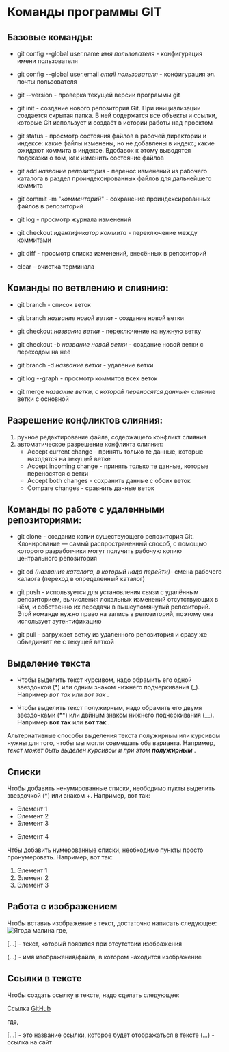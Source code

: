 # **Команды программы GIT**
## Базовые команды:
* git config --global user.name *имя пользователя* - конфигурация имени пользователя

* git config --global user.email *email пользователя* - конфигурация эл. почты пользователя
* git --version - проверка текущей версии программы git
* git init - создание нового репозитория Git. При инициализации создается скрытая папка. В ней содержатся все объекты и ссылки, которые Git использует и создаёт в истории работы над проектом
* git status - просмотр состояния файлов в рабочей директории и индексе: какие файлы изменены, но не добавлены в индекс; какие ожидают коммита в индексе. Вдобавок к этому выводятся подсказки о том, как изменить состояние файлов
* git add *название репозитория* - перенос изменений из рабочего каталога в раздел проиндексированных файлов для дальнейшего коммита
* git commit -m "*комментарий*" - сохранение проиндексированных файлов в репозиторий
* git log - просмотр журнала изменений
* git checkout *идентификатор коммита* - переключение между коммитами
* git diff - просмотр списка изменений, внесённых в репозиторий
* clear - очистка терминала

## Команды по ветвлению и слиянию:
* git branch - список веток

* git branch *название новой ветки* - создание новой ветки
* git checkout *название ветки* - переключение на нужную ветку
* git checkout -b *название новой ветки* - создание новой ветки с переходом на неё
* git branch -d *название ветки* - удаление ветки
* git log --graph - просмотр коммитов всех веток
* git merge *название ветки, с которой переносятся данные*- слияние ветки с основной

## Разрешение конфликтов слияния:
1. ручное редактирование файла, содержащего конфликт слияния
2. автоматическое разрешение 
 конфликта слияния:
   * Accept current change - принять только те данные, которые находятся на текущей ветке
   * Accept incoming change - принять только те данные, которые переносятся с ветки
   * Accept both changes - сохранить данные с обоих веток
   * Compare changes - сравнить данные веток
## Команды по работе с удаленными репозиториями:
* git clone - создание копии существующего репозитория Git. Клонирование — самый распространенный способ, с помощью которого разработчики могут получить рабочую копию центрального репозитория

* git cd *(название каталога, в который надо перейти)*- смена рабочего калаога (переход в определенный каталог)

* git push - используется для установления связи с удалённым репозиторием, вычисления локальных изменений отсутствующих в нём, и собственно их передачи в вышеупомянутый репозиторий. Этой команде нужно право на запись в репозиторий, поэтому она использует аутентификацию
* git pull - загружает ветку из удаленного репозитория и сразу же объединяет ее с текущей веткой

## Выделение текста
* Чтобы выделить текст курсивом, надо обрамить его одной звездочкой (*) или одним знаком нижнего подчеркивания (_). Например *вот так* или _вот так_ .

* Чтобы выделить текст полужирным, надо обрамить его двумя звездочками (**) или двйным знаком нижнего подчеркивания (__). Например **вот так** или __вот так__ .

Альтернативные способы выделения текста полужирным или курсивом нужны для того, чтобы мы могли совмещать оба варианта. Например, *текст может быть выделен курсивом и при этом __полужирным__* .

## Списки

Чтобы добавить ненумированные списки, неободимо пукты выделить звездочкой (*) или знаком +. Например, вот так:
* Элемент 1
* Элемент 2
* Элемент 3
+ Элемент 4

Чтбы добавить нумерованные списки, необходимо пункты просто пронумеровать. Например, вот так:
1. Элемент 1
1. Элемент 2
3. Элемент 3

## Работа с изображением
Чтобы вставиь изображение в текст, достаточно написать следующее:
![Ягода малина](malina.jpg)
где,

[...] - текст, который появится при отсутствии изображения

(...) - имя изображения/файла, в котором находится изображение
## Ссылки в тексте
Чтобы создать ссылку в тексте, надо сделать следующее:

Ссылка [GitHub](https://github.com/)

где,

[...] - это название ссылки, которое будет отображаться в тексте
(...) - ссылка на сайт

